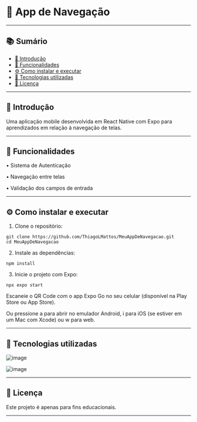 # 📱 App de Navegação

---

## 📚 Sumário
- [📌 Introdução](#-introdução)
- [🧠 Funcionalidades](#-funcionalidades)
- [⚙️ Como instalar e executar](#%EF%B8%8F-como-instalar-e-executar)
- [💠 Tecnologias utilizadas](#-tecnologias-utilizadas)
- [📄 Licença](#-licença)

---

## 📌 Introdução
  Uma aplicação mobile desenvolvida em React Native com Expo para aprendizados em relação à navegação de telas.

---

## 🧠 Funcionalidades

  • Sistema de Autenticação

  • Navegação entre telas

  • Validação dos campos de entrada

---

## ⚙️ Como instalar e executar

  1. Clone o repositório:

    git clone https://github.com/ThiagoLMattos/MeuAppDeNavegacao.git
    cd MeuAppDeNavegacao

  2. Instale as dependências:

    npm install

  3. Inicie o projeto com Expo:

    npx expo start



  Escaneie o QR Code com o app Expo Go no seu celular (disponível na Play Store ou App Store).

  Ou pressione a para abrir no emulador Android, i para iOS (se estiver em um Mac com Xcode) ou w para web.

---

## 💠 Tecnologias utilizadas

  ![image](https://github.com/user-attachments/assets/fc01ccc2-178d-4e1c-b263-afd7db5a5860)


  ![image](https://github.com/user-attachments/assets/2d684014-416e-48f4-b74c-2947c477d7a0)

---

## 📄 Licença

  Este projeto é apenas para fins educacionais.

---
